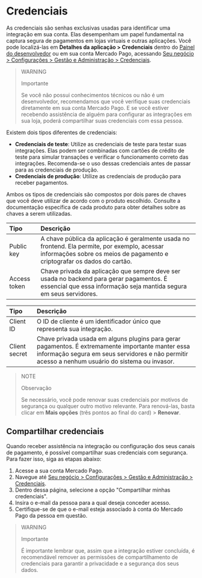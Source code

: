# Credenciais

As credenciais são senhas exclusivas usadas para identificar uma integração em sua conta. Elas desempenham um papel fundamental na captura segura de pagamentos em lojas virtuais e outras aplicações. Você pode localizá-las em **Detalhes da aplicação > Credenciais** dentro do [Painel do desenvolvedor](/developers/panel/app) ou em sua conta Mercado Pago, acessando [Seu negócio > Configurações > Gestão e Administração > Credenciais](https://www.mercadopago[FAKER][URL][DOMAIN]/settings/account/credentials).

> WARNING
>
> Importante
>
> Se você não possui conhecimentos técnicos ou não é um desenvolvedor, recomendamos que você verifique suas credenciais diretamente em sua conta Mercado Pago. E se você estiver recebendo assistência de alguém para configurar as integrações em sua loja, poderá compartilhar suas credenciais com essa pessoa.

Existem dois tipos diferentes de credenciais:

* **Credenciais de teste**: Utilize as credenciais de teste para testar suas integrações. Elas podem ser combinadas com cartões de crédito de teste para simular transações e verificar o funcionamento correto das integrações. Recomenda-se o uso dessas credenciais antes de passar para as credenciais de produção.
* **Credenciais de produção**: Utilize as credenciais de produção para receber pagamentos.

Ambos os tipos de credenciais são compostos por dois pares de chaves que você deve utilizar de acordo com o produto escolhido. Consulte a documentação específica de cada produto para obter detalhes sobre as chaves a serem utilizadas.

| Tipo | Descrição |
| :--- | :--- |
| Public key | A chave pública da aplicação é geralmente usada no frontend. Ela permite, por exemplo, acessar informações sobre os meios de pagamento e criptografar os dados do cartão. |
| Access token | Chave privada da aplicação que sempre deve ser usada no backend para gerar pagamentos. É essencial que essa informação seja mantida segura em seus servidores. |

| Tipo | Descrição |
| :--- | :--- |
| Client ID | O ID de cliente é um identificador único que representa sua integração. |
| Client secret | Chave privada usada em alguns plugins para gerar pagamentos. É extremamente importante manter essa informação segura em seus servidores e não permitir acesso a nenhum usuário do sistema ou invasor. |

> NOTE
>
> Observação
>
>Se necessário, você pode renovar suas credenciais por motivos de segurança ou qualquer outro motivo relevante. Para renová-las, basta clicar em **Mais opções** (três pontos ao final do card) > **Renovar**.

## Compartilhar credenciais

Quando receber assistência na integração ou configuração dos seus canais de pagamento, é possível compartilhar suas credenciais com segurança. Para fazer isso, siga as etapas abaixo:

1. Acesse a sua conta Mercado Pago.
2. Navegue até [Seu negócio > Configurações > Gestão e Administração > Credenciais](https://www.mercadopago[FAKER][URL][DOMAIN]/settings/account/credentials).
3. Dentro dessa página, selecione a opção "Compartilhar minhas credenciais".
4. Insira o e-mail da pessoa para a qual deseja conceder acesso.
5. Certifique-se de que o e-mail esteja associado à conta do Mercado Pago da pessoa em questão.

> WARNING
>
> Importante
>
>É importante lembrar que, assim que a integração estiver concluída, é recomendável remover as permissões de compartilhamento de credenciais para garantir a privacidade e a segurança dos seus dados.
